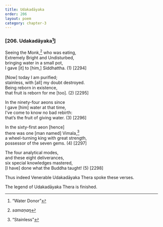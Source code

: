```yaml
---
title: Udakadāyaka
order: 206
layout: poem
category: chapter-3
---
```


### \[206. Udakadāyaka[^1]\]

Seeing the Monk,[^2] who was eating,  
Extremely Bright and Undisturbed,  
bringing water in a small pot,  
I gave \[it\] to \[him,\] Siddhattha. (1) \[2294\]

\[Now\] today I am purified;  
stainless, with \[all\] my doubt destroyed.  
Being reborn in existence,  
that fruit is reborn for me \[too\]. (2) \[2295\]

In the ninety-four aeons since  
I gave \[him\] water at that time,  
I’ve come to know no bad rebirth:  
that’s the fruit of giving water. (3) \[2296\]

In the sixty-first aeon \[hence\]  
there was one \[man named\] Vimala,[^3]  
a wheel-turning king with great strength,  
possessor of the seven gems. (4) \[2297\]

The four analytical modes,  
and these eight deliverances,  
six special knowledges mastered,  
\[I have\] done what the Buddha taught! (5) \[2298\]

Thus indeed Venerable Udakadāyaka Thera spoke these verses.

The legend of Udakadāyaka Thera is finished.

[^1]: “Water Donor”

[^2]: *samaṇaŋ*

[^3]: “Stainless”
